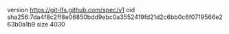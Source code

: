 version https://git-lfs.github.com/spec/v1
oid sha256:7da4f8c2ff8e06850bdd9ebc0a3552419fd21d2c6bb0c6f0719566e263b0a1b9
size 4030
